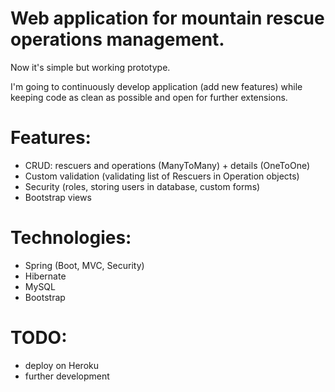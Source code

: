 # Web application for mountain rescue operations management.
Now it's simple but working prototype.

I'm going to continuously develop application (add new features) while keeping code as clean as possible and open for further extensions.

# Features:
- CRUD: rescuers and operations (ManyToMany) + details (OneToOne)
- Custom validation (validating list of Rescuers in Operation objects)
- Security (roles, storing users in database, custom forms)
- Bootstrap views

# Technologies:
- Spring (Boot, MVC, Security)
- Hibernate
- MySQL
- Bootstrap

# TODO:
- deploy on Heroku
- further development
